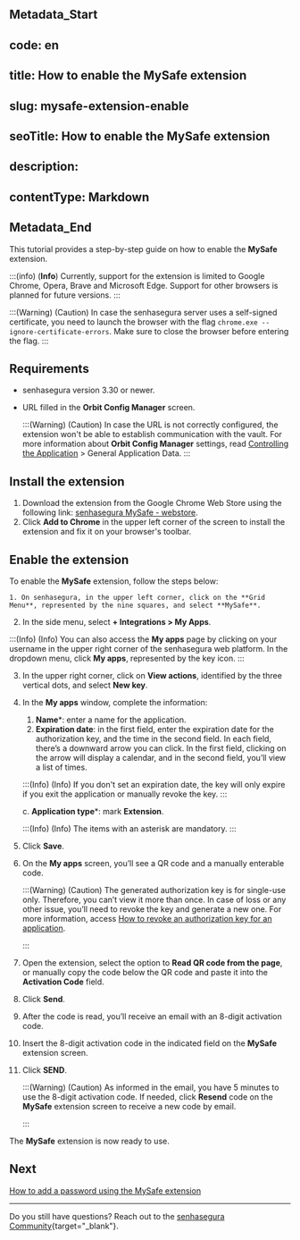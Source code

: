 ## Metadata_Start 
## code: en
## title: How to enable the MySafe extension 
## slug: mysafe-extension-enable 
## seoTitle: How to enable the MySafe extension 
## description:  
## contentType: Markdown 
## Metadata_End
This tutorial provides a step-by-step guide on how to enable the **MySafe** extension.

:::(info) (**Info**)
Currently, support for the extension is limited to Google Chrome, Opera, Brave and Microsoft Edge. Support for other browsers is planned for future versions.
:::

:::(Warning) (Caution)
In case the senhasegura server uses a self-signed certificate, you need to launch the browser with the flag `chrome.exe --ignore-certificate-errors`.
Make sure to close the browser before entering the flag.
:::

## Requirements

* senhasegura version 3.30 or newer.

* URL filled in the **Orbit Config Manager** screen.

    :::(Warning) (Caution)
    In case the URL is not correctly configured, the extension won't be able to establish communication with the vault. For more information about **Orbit Config Manager** settings, read [Controlling the Application](/v3-32/docs/orbit-config-manager-controlling-the-application) > General Application Data.
    :::



## Install the extension

1. Download the extension from the Google Chrome Web Store using the following link:  [senhasegura MySafe - webstore](https://chromewebstore.google.com/detail/senhasegura-mysafe/fjbkdjfgiikcecefpbbijmhfnbijjacc).
2. Click **Add to Chrome** in the upper left corner of the screen to install the extension and fix it on your browser's toolbar.


## Enable the extension
To enable the **MySafe** extension, follow the steps below:

    1. On senhasegura, in the upper left corner, click on the **Grid Menu**, represented by the nine squares, and select **MySafe**.
2. In the side menu, select **+ Integrations > My Apps**.
    
  :::(Info) (Info)
    You can also access the **My apps** page by clicking on your username in the upper right corner of the senhasegura web platform. In the dropdown menu, click **My apps**, represented by the key icon.
 :::
 
3. In the upper right corner, click on **View actions**, identified by the three vertical dots, and select **New key**.
4. In the **My apps** window, complete the information:
    1. **Name***: enter a name for the application.
    2. **Expiration date**: in the first field, enter the expiration date for the authorization key, and the time in the second field. In each field, there’s a downward arrow you can click. In the first field, clicking on the arrow will display a calendar, and in the second field, you’ll view a list of times. 

       
    :::(Info) (Info)
    If you don't set an expiration date, the key will only expire if you exit the application or manually revoke the key.
    :::

    c.    **Application type***: mark **Extension**.
    
    :::(Info) (Info)
   The items with an asterisk are mandatory.
    :::

5. Click **Save**.
6. On the **My apps** screen, you’ll see a QR code and a manually enterable code. 
    
    :::(Warning) (Caution)
    The generated authorization key is for single-use only. Therefore, you can’t view it more than once. In case of loss or any other issue, you’ll need to revoke the key and generate a new one. For more information, access [How to revoke an authorization key for an application](/v3-32/docs/mysafe-myapps-how-to-revoke-an-authorization-key-for-an-application).

    :::
8. Open the extension, select the option to **Read QR code from the page**, or manually copy the code below the QR code and paste it into the **Activation Code** field. 
9. Click **Send**.
10. After the code is read, you’ll receive an email with an 8-digit activation code.
11. Insert the 8-digit activation code in the indicated field on the **MySafe** extension screen.
12. Click **SEND**. 

    :::(Warning) (Caution)
    As informed in the email, you have 5 minutes to use the 8-digit activation code. If needed, click **Resend** code on the **MySafe** extension screen to receive a new code by email.



    :::
  
        

The **MySafe** extension is now ready to use.

## **Next**
[How to add a password using the MySafe extension](/v3-32/docs/mysafe-extension-access)

* * *

Do you still have questions? Reach out to the [senhasegura Community](https://community.senhasegura.io/){target="_blank"}.